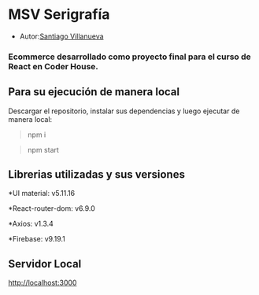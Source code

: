 # MSV Serigrafía 

- Autor:[Santiago Villanueva](https://github.com/SantiVillanueva)

### Ecommerce desarrollado como proyecto final para el curso de React en Coder House. 

## Para su ejecución de manera local

Descargar el repositorio, instalar sus dependencias y luego ejecutar de manera local:

> npm i

> npm start

## Librerias utilizadas y sus versiones

*UI material: v5.11.16

*React-router-dom: v6.9.0

*Axios: v1.3.4

*Firebase: v9.19.1


## Servidor Local

[http://localhost:3000](http://localhost:3000)

